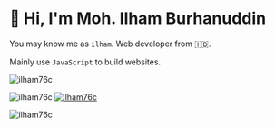# 👋 Hi, I'm Moh. Ilham Burhanuddin

You may know me as `ilham`. Web developer from 🇮🇩.

Mainly use `JavaScript` to build websites.


<p><img src="https://github-readme-stats.vercel.app/api?username=ilham76c&show_icons=true&theme=nightowl&locale=en" alt="ilham76c" /></p>

<p><img align="left" src="https://github-readme-stats.vercel.app/api/top-langs?username=ilham76c&show_icons=true&locale=en&layout=compact&theme=nightowl" alt="ilham76c" /></p>

<p><a href="https://github.com/ryo-ma/github-profile-trophy"><img src="https://github-profile-trophy.vercel.app/?username=ilham76c&row=2&column=4&margin-w=15&margin-h=15&theme=dracula&no-bg=true&no-frame=true" alt="ilham76c" /></a></p>

<p><img align="center" src="https://github-readme-streak-stats.herokuapp.com/?user=ilham76c&" alt="ilham76c" /></p>
